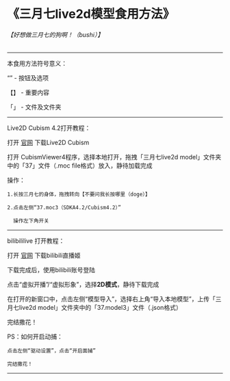 
# 《三月七live2d模型食用方法》


###### 【好想做三月七的狗啊！（bushi）】
--------------------------------------------------------------------------------------------------------------------------------------------------------------------------------------------------------

本食用方法符号意义：

“”   - 按钮及选项

【】   - 重要内容

「」   - 文件及文件夹

----------------------------------------------------

Live2D Cubism 4.2打开教程：

打开 [官网](https://www.live2d.com/zh-CHS/download) 下载Live2D Cubism

打开 CubismViewer4程序，选择本地打开，拖拽「三月七live2d model」文件夹中的「37」文件（.moc file格式）放入，静待加载完成

操作：

	1.长按三月七的身体，拖拽转向【不要问我长按哪里（doge）】
  
	2.点击左侧“37.moc3（SDKA4.2/Cubism4.2）”
  
	  操作左下角开关

----------------------------------------------------

bilibililive 打开教程：

打开 [官网](https://live.bilibili.com/liveHime) 下载bilibili直播姬

下载完成后，使用bilibili账号登陆

点击“虚拟开播”/“虚拟形象”，选择**2D模式**，静待下载完成

在打开的新窗口中，点击左侧“模型导入”，选择右上角“导入本地模型”，上传「三月七live2d model」文件夹中的「37.model3」文件（.json格式）

完结撒花！

PS：如何开启动捕：

	点击左侧“驱动设置”，点击“开启面捕”
  
	完结撒花！

--------------------------------------------------------------------------------------------------------------------------------------------------------------------------------------------------------
